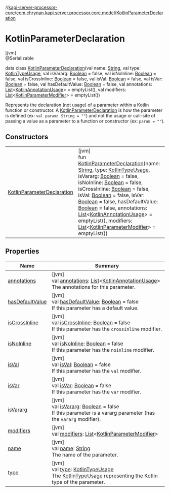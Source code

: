 //[kapi-server-processor-core](../../../index.md)/[com.chrynan.kapi.server.processor.core.model](../index.md)/[KotlinParameterDeclaration](index.md)

# KotlinParameterDeclaration

[jvm]\
@Serializable

data class [KotlinParameterDeclaration](index.md)(val name: [String](https://kotlinlang.org/api/latest/jvm/stdlib/kotlin/-string/index.html), val type: [KotlinTypeUsage](../-kotlin-type-usage/index.md), val isVararg: [Boolean](https://kotlinlang.org/api/latest/jvm/stdlib/kotlin/-boolean/index.html) = false, val isNoInline: [Boolean](https://kotlinlang.org/api/latest/jvm/stdlib/kotlin/-boolean/index.html) = false, val isCrossInline: [Boolean](https://kotlinlang.org/api/latest/jvm/stdlib/kotlin/-boolean/index.html) = false, val isVal: [Boolean](https://kotlinlang.org/api/latest/jvm/stdlib/kotlin/-boolean/index.html) = false, val isVar: [Boolean](https://kotlinlang.org/api/latest/jvm/stdlib/kotlin/-boolean/index.html) = false, val hasDefaultValue: [Boolean](https://kotlinlang.org/api/latest/jvm/stdlib/kotlin/-boolean/index.html) = false, val annotations: [List](https://kotlinlang.org/api/latest/jvm/stdlib/kotlin.collections/-list/index.html)&lt;[KotlinAnnotationUsage](../-kotlin-annotation-usage/index.md)&gt; = emptyList(), val modifiers: [List](https://kotlinlang.org/api/latest/jvm/stdlib/kotlin.collections/-list/index.html)&lt;[KotlinParameterModifier](../-kotlin-parameter-modifier/index.md)&gt; = emptyList())

Represents the declaration (not usage) of a parameter within a Kotlin function or constructor. A [KotlinParameterDeclaration](index.md) is how the parameter is defined (ex: `val param: String = ""`) and not the usage or call-site of passing a value as a parameter to a function or constructor (ex: `param = ""`).

## Constructors

| | |
|---|---|
| [KotlinParameterDeclaration](-kotlin-parameter-declaration.md) | [jvm]<br>fun [KotlinParameterDeclaration](-kotlin-parameter-declaration.md)(name: [String](https://kotlinlang.org/api/latest/jvm/stdlib/kotlin/-string/index.html), type: [KotlinTypeUsage](../-kotlin-type-usage/index.md), isVararg: [Boolean](https://kotlinlang.org/api/latest/jvm/stdlib/kotlin/-boolean/index.html) = false, isNoInline: [Boolean](https://kotlinlang.org/api/latest/jvm/stdlib/kotlin/-boolean/index.html) = false, isCrossInline: [Boolean](https://kotlinlang.org/api/latest/jvm/stdlib/kotlin/-boolean/index.html) = false, isVal: [Boolean](https://kotlinlang.org/api/latest/jvm/stdlib/kotlin/-boolean/index.html) = false, isVar: [Boolean](https://kotlinlang.org/api/latest/jvm/stdlib/kotlin/-boolean/index.html) = false, hasDefaultValue: [Boolean](https://kotlinlang.org/api/latest/jvm/stdlib/kotlin/-boolean/index.html) = false, annotations: [List](https://kotlinlang.org/api/latest/jvm/stdlib/kotlin.collections/-list/index.html)&lt;[KotlinAnnotationUsage](../-kotlin-annotation-usage/index.md)&gt; = emptyList(), modifiers: [List](https://kotlinlang.org/api/latest/jvm/stdlib/kotlin.collections/-list/index.html)&lt;[KotlinParameterModifier](../-kotlin-parameter-modifier/index.md)&gt; = emptyList()) |

## Properties

| Name | Summary |
|---|---|
| [annotations](annotations.md) | [jvm]<br>val [annotations](annotations.md): [List](https://kotlinlang.org/api/latest/jvm/stdlib/kotlin.collections/-list/index.html)&lt;[KotlinAnnotationUsage](../-kotlin-annotation-usage/index.md)&gt;<br>The annotations for this parameter. |
| [hasDefaultValue](has-default-value.md) | [jvm]<br>val [hasDefaultValue](has-default-value.md): [Boolean](https://kotlinlang.org/api/latest/jvm/stdlib/kotlin/-boolean/index.html) = false<br>If this parameter has a default value. |
| [isCrossInline](is-cross-inline.md) | [jvm]<br>val [isCrossInline](is-cross-inline.md): [Boolean](https://kotlinlang.org/api/latest/jvm/stdlib/kotlin/-boolean/index.html) = false<br>If this parameter has the `crossinline` modifier. |
| [isNoInline](is-no-inline.md) | [jvm]<br>val [isNoInline](is-no-inline.md): [Boolean](https://kotlinlang.org/api/latest/jvm/stdlib/kotlin/-boolean/index.html) = false<br>If this parameter has the `noinline` modifier. |
| [isVal](is-val.md) | [jvm]<br>val [isVal](is-val.md): [Boolean](https://kotlinlang.org/api/latest/jvm/stdlib/kotlin/-boolean/index.html) = false<br>If this parameter has the `val` modifier. |
| [isVar](is-var.md) | [jvm]<br>val [isVar](is-var.md): [Boolean](https://kotlinlang.org/api/latest/jvm/stdlib/kotlin/-boolean/index.html) = false<br>If this parameter has the `var` modifier. |
| [isVararg](is-vararg.md) | [jvm]<br>val [isVararg](is-vararg.md): [Boolean](https://kotlinlang.org/api/latest/jvm/stdlib/kotlin/-boolean/index.html) = false<br>If this parameter is a vararg parameter (has the `vararg` modifier). |
| [modifiers](modifiers.md) | [jvm]<br>val [modifiers](modifiers.md): [List](https://kotlinlang.org/api/latest/jvm/stdlib/kotlin.collections/-list/index.html)&lt;[KotlinParameterModifier](../-kotlin-parameter-modifier/index.md)&gt; |
| [name](name.md) | [jvm]<br>val [name](name.md): [String](https://kotlinlang.org/api/latest/jvm/stdlib/kotlin/-string/index.html)<br>The name of the parameter. |
| [type](type.md) | [jvm]<br>val [type](type.md): [KotlinTypeUsage](../-kotlin-type-usage/index.md)<br>The [KotlinTypeUsage](../-kotlin-type-usage/index.md) representing the Kotlin type of the parameter. |
